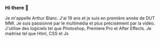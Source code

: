 ### Hi there 👋
Je m'appelle Arthur Blanc.
J'ai 19 ans et je suis en première année de DUT MMI. Je suis passionné par le multimédia et plus précisément par la vidéo. 
J'utilise des logiciels tel que Photoshop, Premiere Pro et After Effects.
Je maitrise tel que Html, CSS et Js

